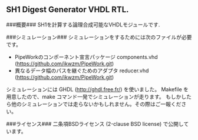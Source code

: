 SH1 Digest Generator VHDL RTL.
------------------------------

###概要###
SH1を計算する論理合成可能なVHDLモジュールです.

###シミュレーション###
シミュレーションをするためには次のファイルが必要です。

* PipeWorkのコンポーネント宣言パッケージ components.vhd (<https://github.com/ikwzm/PipeWork.git>)
* 異なるデータ幅のパスを継ぐためのアダプタ reducer.vhd (<https://github.com/ikwzm/PipeWork.git>)

シミュレーションには GHDL (http://ghdl.free.fr/) を使いました。
Makefile を用意したので、make コマンド一発でシミュレーションが走ります。
もしかしたら他のシミュレーションでは走らないかもしれません。その際はご一報ください。


###ライセンス###
二条項BSDライセンス (2-clause BSD license) で公開しています。

